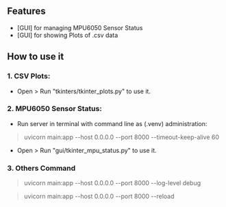 ## Features ##
+ [GUI] for managing MPU6050 Sensor Status
+ [GUI] for showing Plots of .csv data

## How to use it ##
### 1. CSV Plots: ###

- Open > Run "tkinters/tkinter_plots.py" to use it.

### 2. MPU6050 Sensor Status: ###

- Run server in terminal with command line as (.venv) administration:
> uvicorn main:app --host 0.0.0.0 --port 8000 --timeout-keep-alive 60
- Open > Run "gui/tkinter_mpu_status.py" to use it.

### 3. Others Command ###
> uvicorn main:app --host 0.0.0.0 --port 8000 --log-level debug

> uvicorn main:app --host 0.0.0.0 --port 8000 --reload